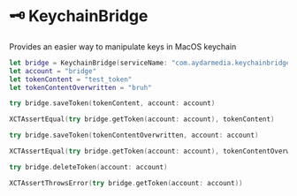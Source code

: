 # 🗝️ KeychainBridge

Provides an easier way to manipulate keys in MacOS keychain

```swift
let bridge = KeychainBridge(serviceName: "com.aydarmedia.keychainbridge")
let account = "bridge"
let tokenContent = "test_token"
let tokenContentOverwritten = "bruh"

try bridge.saveToken(tokenContent, account: account)

XCTAssertEqual(try bridge.getToken(account: account), tokenContent)

try bridge.saveToken(tokenContentOverwritten, account: account)

XCTAssertEqual(try bridge.getToken(account: account), tokenContentOverwritten)

try bridge.deleteToken(account: account)

XCTAssertThrowsError(try bridge.getToken(account: account))
```
